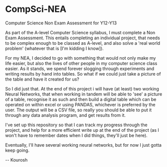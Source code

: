 # CompSci-NEA
Computer Science Non Exam Assessment for Y12-Y13

As part of the A-level Computer Science syllabus, I must complete a Non Exam Assessment. This entails completing an individual project, that needs to be complex enough to be classed as A-level, and also solve a 'real world problem' (whatever that is [I'm kidding I know]).

For my NEA, I decided to go with something that would not only make my life easier, but also the lives of other people in my computer science class easier. As it stands, we spend forever slogging through experiments and writing results by hand into tables. So what if we could just take a picture of the table and have it created for us?

So I did just that. At the end of this project i will have (at least) two working Neural Networks, that when working in tandem will be able to 'see' a picture of a table, recognise it as such and then build a digital table which can be operated on within excel or using PANDAS, whichever is preferred by the user. The output will be a CSV file, so really you should be able to put it through any data analysis program, and get results from it.

I've set up this repository so that I can track my progress through the project, and help for a more efficient write up at the end of the project (as I won't have to remember dates when I did things, they'll just be here). 

Eventually, I'll have several working neural networks, but for now I just gotta keep going. 

-- Kourosh 
